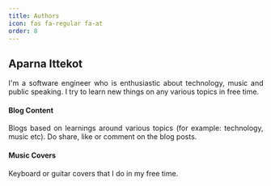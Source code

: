 ```yaml
---
title: Authors
icon: fas fa-regular fa-at
order: 8
---
```


## Aparna Ittekot
<div align="justify">
I'm a software engineer who is enthusiastic about technology, music and public speaking.
I try to learn new things on any various topics in free time.
</div> 

#### Blog Content
<div align="justify">
Blogs based on learnings around various topics (for example: technology, music etc). Do share, like or comment on the blog posts.
</div> 

#### Music Covers
 <div align="justify">
Keyboard or guitar covers that I do in my free time. 
</div> 
